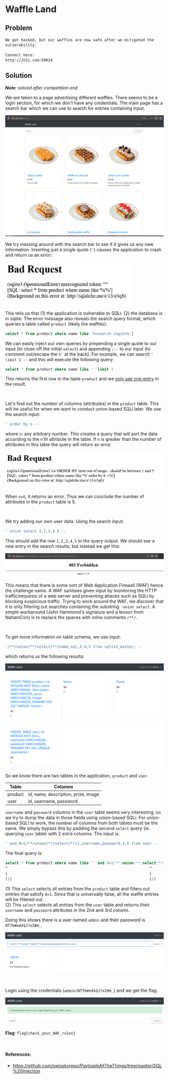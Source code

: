 # Waffle Land

## Problem

```
We got hacked, but our waffles are now safe after we mitigated the vulnerability.

Connect here:
http://jh2i.com:50024
```

## Solution

***Note**: solved after competition end*

We are taken to a page advertising different waffles. There seems to be a login section, for which we don't have any credentials.
The main page has a search bar which we can use to search for entries containing input. 

![](images/waffleland1.PNG)

We try messing around with the search bar to see if it gives us any new information. Inserting just a single quote (`'`)
causes the application to crash and return us an error:

<img src= "images/waffleland2.PNG" width = "400">

This tells us that (1) the application is vulnerable to SQLi. (2) the database is in sqlite. The error message also reveals
the search query format, which queries a table called `product` (likely the waffles):
```sql
select * from product where name like '%<search input>%']
```
We can easily inject our own queries by prepending a single quote to our input (to close off the initial `select`) and appending `;--` to
our input (to comment out/escape the `%'` at the back). For example, we can search `' limit 1 --` and this will execute the following query:                                                                  
```sql
select * from product where name like '' limit 1
```
This returns the first row in the table `product` and we [only see one entry](images/waffleland3.PNG) in the result.

&nbsp;

Let's find out the number of columns (attributes) in the `product` table. This will be useful for when we want to conduct 
union-based SQLi later. We use the search input:
```sql
' order by n --
```
where `n`: any arbitrary number. This creates a query that will sort the data according to the `n`'th attribute in the table.
If `n` is greater than the number of attributes in this table the query will return an error.

![](images/waffleland4.PNG)

When `n=6`, it returns an error. Thus we can conclude the number of attributes in the `product` table is 5.

&nbsp;

We try adding our own user data. Using the search input:
```sql
' union select 1,2,3,4,5 --
```
This should add the row `1,2,3,4,5` to the query output. We should see a new entry in the search results, but instead we
get this:

![](images/waffleland5.PNG)

This means that there is some sort of Web Application Firewall (WAF) hence the challenge name. A WAF sanitises given input
by monitoring the HTTP traffic/requests of a web server and preventing attacks such as SQLi by blocking suspicious traffic.
Trying to work around the WAF, we discover that it is only filtering out searches containing the substring ` union select`. 
A simple workaround (John Hammond's signature and a lesson from NahamCon) is to replace the spaces with inline comments
`/**/`.

&nbsp;

To get more information on table schema, we use input:
```sql
'/**/union/**/select/**/name,sql,3,4,5 from sqlite_master; --
```
which returns us the following results:

![](images/waffleland6.PNG)

So we know there are two tables in the application, `product` and `user`.

|Table|Columns|
|---|---|
|product|id, name, description, prize, image|
|user|id, username, password|

`username` and `password` columns in the `user` table seems very interesting, so we try to dump the data in those fields
using union-based SQLi. For union-based SQLi to work, the number of columns from both tables must be the same. We simply 
bypass this by padding the second `select` query (ie. querying `user` table) with 2 extra columns. The input is:
```sql
' and 0=1/**/union/**/select/**/1,username,password,4,5 from user --
```
The final query is:
```sql
select * from product where name like '' and 0=1/**/union/**/select/**/1,username,password,4,5 from user --
^                                                               ^
|                                                               |
(1)                                                             (2)
```
(1) This `select` selects all entries from the `product` table and filters out entries that satisfy `0=1`. Since that is 
universally false, all the waffle entries will be filtered out.\
(2) This `select` selects all entries from the `user` table and returns their `username` and `password` attributes in the
2nd and 3rd column.

Doing this shows there is a user named `admin` and their password is `NT7b#ed4$J?eZ#m_`.

![](images/waffleland7.PNG)

&nbsp;

Login using the credentials (`admin/NT7b#ed4$J?eZ#m_`) and we get the flag.

![](images/waffleland_flag.PNG)

**Flag**: `flag{check_your_WAF_rules}`

&nbsp;

#### References:
* https://github.com/swisskyrepo/PayloadsAllTheThings/tree/master/SQL%20Injection